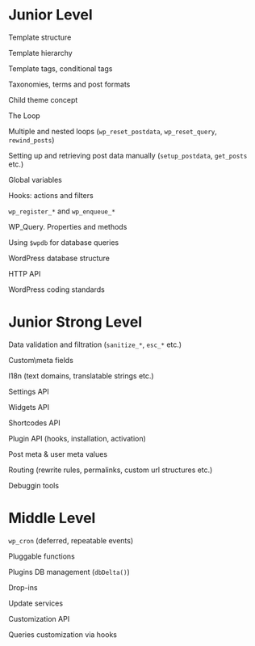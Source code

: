 # Junior Level
Template structure

Template hierarchy

Template tags, conditional tags

Taxonomies, terms and post formats

Child theme concept

The Loop

Multiple and nested loops (`wp_reset_postdata`, `wp_reset_query`, `rewind_posts`)

Setting up and retrieving post data manually (`setup_postdata`, `get_posts` etc.)

Global variables

Hooks: actions and filters

`wp_register_*` and `wp_enqueue_*`

WP_Query. Properties and methods

Using `$wpdb` for database queries

WordPress database structure

HTTP API

WordPress coding standards


# Junior Strong Level
Data validation and filtration (`sanitize_*`, `esc_*` etc.)

Custom\meta fields

I18n (text domains, translatable strings etc.)

Settings API

Widgets API

Shortcodes API

Plugin API (hooks, installation, activation)

Post meta & user meta values

Routing (rewrite rules, permalinks, custom url structures etc.)

Debuggin tools


# Middle Level
`wp_cron` (deferred, repeatable events)

Pluggable functions

Plugins DB management (`dbDelta()`)

Drop-ins

Update services

Customization API

Queries customization via hooks